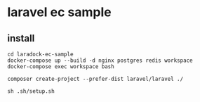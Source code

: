 # laravel ec sample

## install

```
cd laradock-ec-sample
docker-compose up --build -d nginx postgres redis workspace
docker-compose exec workspace bash
```

```
composer create-project --prefer-dist laravel/laravel ./
```

```
sh .sh/setup.sh
```